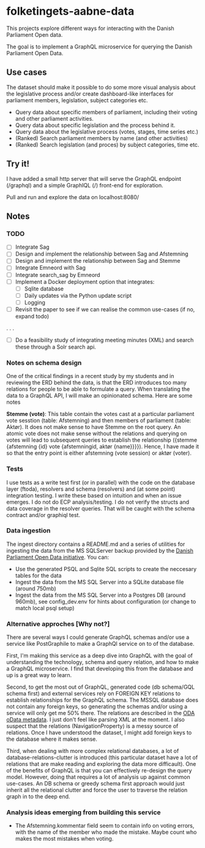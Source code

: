 # folketingets-aabne-data

This projects explore different ways for interacting with the Danish Parliament Open data. 

The goal is to implement a GraphQL microservice for querying the Danish Parliament Open Data.

## Use cases
The dataset should make it possible to do some more visual analysis about the legislative process and/or create dashboard-like interfaces for parliament members, legislation, subject categories etc. 

- Query data about specific members of parliament, including their voting and other parliament activities. 
- Query data about specific legislation and the process behind it.
- Query data about the legislative process (votes, stages, time series etc.)
- (Ranked) Search parliament members by name (and other activities)
- (Ranked) Search legislation (and proces) by subject categories, time etc. 

## Try it!

I have added a small http server that will serve the GraphQL endpoint (/graphql) and a simple GraphIQL (/) front-end for exploration. 

Pull and run and explore the data on localhost:8080/

## Notes

### TODO

- [ ] Integrate Sag 
- [ ] Design and implement the relationship between Sag and Afstemning
- [ ] Design and implement the relationship between Sag and Stemme
- [ ] Integrate Emneord with Sag
- [ ] Integrate search_sag by Emneord
- [ ] Implement a Docker deployment option that integrates:
    - [ ] Sqlite database
    - [ ] Daily updates via the Python update script
    - [ ] Logging
- [ ] Revisit the paper to see if we can realise the common use-cases (if no, expand todo)

.
.
.

- [ ] Do a feasibility study of integrating meeting minutes (XML) and search these through a Solr search api.

### Notes on schema design
One of the critical findings in a recent study by my students and in reviewing the ERD behind the data, is that the ERD introduces too many relations for people to be able to formulate a query. When translating the data to a GraphQL API, I will make an opinionated schema. Here are some notes

**Stemme (vote)**: This table contain the votes cast at a particular parliament vote sesstion (table: Afstemning) and then members of parliament (table: Aktør). It does not make sense to have Stemme on the root query. An atomic vote does not make sense without the relations and querying on votes will lead to subsequent queries to establish the relationship ({stemme {afstemning {id} vote {afstemningid, aktør {name}}}}). Hence, I have made it so that the entry point is either afstemning (vote session) or aktør (voter). 

### Tests
I use tests as a write test first (or in parallel) with the code on the database layer (ftoda), resolvers and schema (resolvers) and (at some point) integration testing. I write these based on intuition and when an issue emerges. I do not do ECP analysis/testing. 
I do not verify the structs and data coverage in the resolver queries. That will be caught with the schema contract and/or graphiql test.

### Data ingestion
The ingest directory contains a README.md and a series of utilities for ingesting the data from the MS SQLServer backup provided by the [Danish Parliament Open Data initiative](https://www.ft.dk/-/media/sites/ft/pdf/dokumenter/aabne-data/oda-browser_brugervejledning.ashx). You can:

- Use the generated PSQL and Sqlite SQL scripts to create the neccesary tables for the data
- Ingest the data from the MS SQL Server into a SQLite database file (around 750mb)
- Ingest the data from the MS SQL Server into a Postgres DB (around 960mb), see config_dev.env for hints about configuration (or change to match local psql setup)

### Alternative approches [Why not?]

There are several ways I could generate GraphQL schemas and/or use a service like PostGraphile to make a GraphQl service on to of the database. 

First, I'm making this service as a deep dive into GraphQL with the goal of understanding the technology, schema and query relation, and how to make a GraphQL microservice. 
I find that developing this from the database and up is a great way to learn.

Second, to get the most out of GraphQL, generated code (db schema/GQL schema first) and external services rely on FOREIGN KEY relations to establish relationships for the GraphQL schema. The MSSQL database does not contain any foreign keys, so generating the schemas and/or using a service will only get me 50% there. The relations are described in the [ODA oData metadata](https://oda.ft.dk/api/$metadata). I just don't feel like parsing XML at the moment. I also suspect that the relations (NavigationProperty) is a messy source of relations. Once I have understood the dataset, I might add foreign keys to the database where it makes sense.

Third, when dealing with more complex relational databases, a lot of database-relations-clutter is introduced (this particular dataset have a lot of relations that are make reading and exploring the data more difficault). One of the benefits of GraphQL is that you can effectively re-design the query model. However, doing that requires a lot of analysis up against common use-cases. An DB schema or greedy schema first approach would just inherit all the relational clutter and force the user to traverse the relation graph in to the deep end. 

### Analysis ideas emerging from building this service

- The Afstemning.kommentar field seem to contain info on voting errors, with the name of the member who made the mistake. Maybe count who makes the most mistakes when voting.